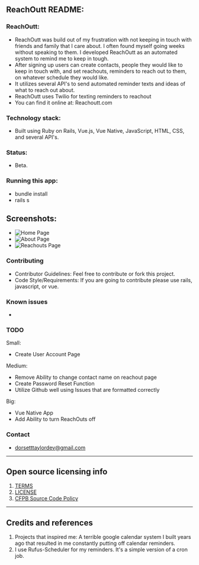 ## ReachOutt README:

### ReachOutt:

- ReachOutt was build out of my frustration with not keeping in touch with friends and family that I care about. I often found myself going weeks without speaking to them. I developed ReachOutt as an automated system to remind me to keep in tough.
- After signing up users can create contacts, people they would like to keep in touch with, and set reachouts, reminders to reach out to them, on whatever schedule they would like.
- It utilizes several API's to send automated reminder texts and ideas of what to reach out about.
- ReachOutt uses Twilio for texting reminders to reachout
- You can find it online at: Reachoutt.com

### Technology stack:

- Built using Ruby on Rails, Vue.js, Vue Native, JavaScript, HTML, CSS, and several API's.

### Status:

- Beta.

### Running this app:

  - bundle install
  - rails s

## Screenshots:

- ![Home Page](/reachoutt_frontend/public/assets/images/ReachOutt_Home_screenshot.png "Home Page")
- ![About Page](/reachoutt_frontend/public/assets/images/ReachOutt_About_screenshot.png "About Page")
- ![Reachouts Page](/reachoutt_frontend/public/assets/images/ReachOutt_Reachout_screenshot.png "Reachouts Page")

### Contributing

- Contributor Guidelines: Feel free to contribute or fork this project.
- Code Style/Requirements: If you are going to contribute please use rails, javascript, or vue.

### Known issues

- 

### TODO

Small:
- Create User Account Page

Medium: 
- Remove Ability to change contact name on reachout page
- Create Password Reset Function
- Utilize Github well using Issues that are formatted correctly

Big:
- Vue Native App
- Add Ability to turn ReachOuts off

### Contact

- dorsetttaylordev@gmail.com

---

## Open source licensing info

1. [TERMS](TERMS.md)
2. [LICENSE](LICENSE)
3. [CFPB Source Code Policy](https://github.com/cfpb/source-code-policy/)

---

## Credits and references

1. Projects that inspired me: A terrible google calendar system I built years ago that resulted in me constantly putting off calendar reminders.
2. I use Rufus-Scheduler for my reminders. It's a simple version of a cron job.
